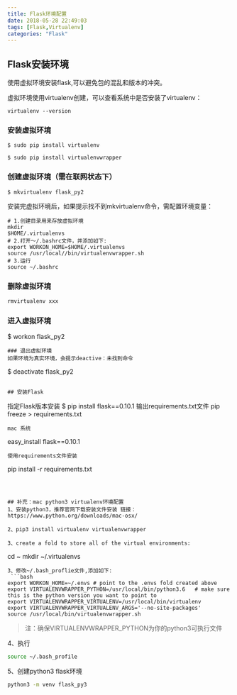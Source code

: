 ```yaml
---
title: Flask环境配置
date: 2018-05-28 22:49:03
tags: [Flask,Virtualenv]
categories: "Flask"
---
```


## Flask安装环境
使用虚拟环境安装flask,可以避免包的混乱和版本的冲突。

虚拟环境使用virtualenv创建，可以查看系统中是否安装了virtualenv：

```
virtualenv --version
```

### 安装虚拟环境
```
$ sudo pip install virtualenv

$ sudo pip install virtualenvwrapper
```
### 创建虚拟环境（需在联网状态下）
```
$ mkvirtualenv flask_py2
```
安装完虚拟环境后，如果提示找不到mkvirtualenv命令，需配置环境变量：
```
# 1.创建目录用来存放虚拟环境
mkdir
$HOME/.virtualenvs
# 2.打开～/.bashrc文件，并添加如下:
export WORKON_HOME=$HOME/.virtualenvs
source /usr/local//bin/virtualenvwrapper.sh
# 3.运行
source ~/.bashrc
```

### 删除虚拟环境

```bash
rmvirtualenv xxx
```

### 进入虚拟环境
$ workon flask_py2
```
### 退出虚拟环境
如果环境为真实环境，会提示deactive：未找到命令
```
$ deactivate flask_py2
```

## 安装Flask
```
指定Flask版本安装
$ pip install flask==0.10.1
输出requirements.txt文件
pip freeze > requirements.txt

```
mac 系统
```
easy_install flask==0.10.1
```
使用requirements文件安装
```
pip install -r requirements.txt
```



## 补充：mac python3 virtualenv环境配置
1、安装python3，推荐官网下载安装文件安装 链接：https://www.python.org/downloads/mac-osx/

2、pip3 install virtualenv virtualenvwrapper

3、create a fold to store all of the virtual environments:
```
cd ~
mkdir ~/.virtualenvs
```
3、修改~/.bash_proflie文件,添加如下:
 ```bash
export WORKON_HOME=~/.envs # point to the .envs fold created above
export VIRTUALENVWRAPPER_PYTHON=/usr/local/bin/python3.6   # make sure this is the python version you want to point to
export VIRTUALENVWRAPPER_VIRTUALENV=/usr/local/bin/virtualenv
export VIRTUALENVWRAPPER_VIRTUALENV_ARGS='--no-site-packages'
source /usr/local/bin/virtualenvwrapper.sh
```
>注：确保VIRTUALENVWRAPPER_PYTHON为你的python3可执行文件

4、执行
```bash
source ~/.bash_profile
```

5、创建python3 flask环境
```bash
python3 -m venv flask_py3
```
